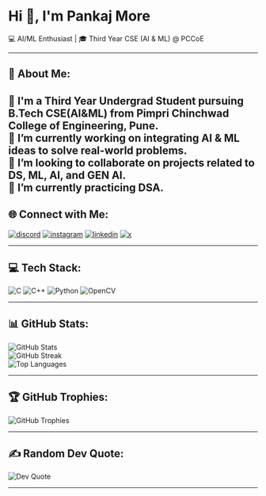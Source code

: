 <h1>Hi 👋, I'm Pankaj More</h1>
<h3">💻 AI/ML Enthusiast | 🎓 Third Year CSE (AI & ML) @ PCCoE</h3>

---

## 💫 About Me:
💬 I'm a Third Year Undergrad Student pursuing B.Tech CSE(AI&ML) from **Pimpri Chinchwad College of Engineering, Pune.**  
🔭 I’m currently working on integrating AI & ML ideas to solve real-world problems.  
👯 I’m looking to collaborate on projects related to **DS, ML, AI, and GEN AI**.  
🌱 I’m currently practicing **DSA**.  
---

## 🌐 Connect with Me:

<p align="left">
  <a href="https://discordapp.com/users/1371065350027870248" target="blank"><img align="center" src="https://img.shields.io/badge/Discord-%237289DA.svg?style=for-the-badge&logo=discord&logoColor=white" alt="discord"/></a>
  <a href="https://www.instagram.com/pankaj__6254/" target="blank"><img align="center" src="https://img.shields.io/badge/Instagram-%23E4405F.svg?style=for-the-badge&logo=instagram&logoColor=white" alt="instagram"/></a>
  <a href="https://www.linkedin.com/in/pankaj-more-b08538255/" target="blank"><img align="center" src="https://img.shields.io/badge/LinkedIn-%230077B5.svg?style=for-the-badge&logo=linkedin&logoColor=white" alt="linkedin"/></a>
  <a href="https://x.com/more_b56" target="blank"><img align="center" src="https://img.shields.io/badge/X-%231DA1F2.svg?style=for-the-badge&logo=x&logoColor=white" alt="x"/></a>
</p>

---

## 💻 Tech Stack:

![C](https://img.shields.io/badge/C-00599C?style=for-the-badge&logo=c&logoColor=white)
![C++](https://img.shields.io/badge/C++-00599C?style=for-the-badge&logo=cplusplus&logoColor=white)
![Python](https://img.shields.io/badge/Python-FFD43B?style=for-the-badge&logo=python&logoColor=blue)
![OpenCV](https://img.shields.io/badge/OpenCV-5C3EE8?style=for-the-badge&logo=opencv&logoColor=white)



---

## 📊 GitHub Stats:

<div >
  <img src="https://github-readme-stats.vercel.app/api?username=PANKAJMOR&show_icons=true&theme=radical" alt="GitHub Stats" />
  <br />
  <img src="https://streak-stats.demolab.com/?user=PANKAJMOR&theme=radical" alt="GitHub Streak" />
  <br />
  <img src="https://github-readme-stats.vercel.app/api/top-langs/?username=PANKAJMOR&layout=compact&theme=radical" alt="Top Languages" />
</div>

---

## 🏆 GitHub Trophies:

<p>
  <img src="https://github-profile-trophy.vercel.app/?username=PANKAJMOR&theme=radical&row=1&column=6" alt="GitHub Trophies" />
</p>

---

## ✍️ Random Dev Quote:

<p>
  <img src="https://quotes-github-readme.vercel.app/api?type=horizontal&theme=radical" alt="Dev Quote"/>
</p>

---


